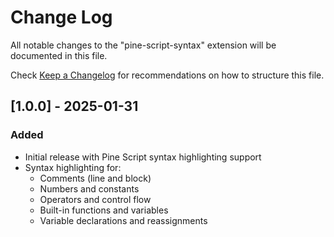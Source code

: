 # Change Log

All notable changes to the "pine-script-syntax" extension will be documented in this file.

Check [Keep a Changelog](http://keepachangelog.com/) for recommendations on how to structure this file.

## [1.0.0] - 2025-01-31
### Added
- Initial release with Pine Script syntax highlighting support
- Syntax highlighting for:
  - Comments (line and block)
  - Numbers and constants
  - Operators and control flow
  - Built-in functions and variables
  - Variable declarations and reassignments